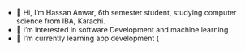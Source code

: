 - 👋 Hi, I’m Hassan Anwar, 6th semester student, studying computer science from IBA, Karachi.
- 👀 I’m interested in software Development and machine learning
- 🌱 I’m currently learning app development (


<!---
Hassananwar12030/Hassananwar12030 is a ✨ special ✨ repository because its `README.md` (this file) appears on your GitHub profile.
You can click the Preview link to take a look at your changes.
--->

